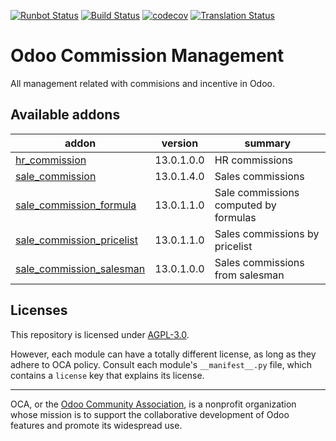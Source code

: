 [![Runbot Status](https://runbot.odoo-community.org/runbot/badge/flat/165/13.0.svg)](https://runbot.odoo-community.org/runbot/repo/github-com-oca-commission-165)
[![Build Status](https://travis-ci.com/OCA/commission.svg?branch=13.0)](https://travis-ci.com/OCA/commission)
[![codecov](https://codecov.io/gh/OCA/commission/branch/13.0/graph/badge.svg)](https://codecov.io/gh/OCA/commission)
[![Translation Status](https://translation.odoo-community.org/widgets/commission-13-0/-/svg-badge.svg)](https://translation.odoo-community.org/engage/commission-13-0/?utm_source=widget)

<!-- /!\ do not modify above this line -->

# Odoo Commission Management

All management related with commisions and incentive in Odoo.

<!-- /!\ do not modify below this line -->

<!-- prettier-ignore-start -->

[//]: # (addons)

Available addons
----------------
addon | version | summary
--- | --- | ---
[hr_commission](hr_commission/) | 13.0.1.0.0 | HR commissions
[sale_commission](sale_commission/) | 13.0.1.4.0 | Sales commissions
[sale_commission_formula](sale_commission_formula/) | 13.0.1.1.0 | Sale commissions computed by formulas
[sale_commission_pricelist](sale_commission_pricelist/) | 13.0.1.1.0 | Sales commissions by pricelist
[sale_commission_salesman](sale_commission_salesman/) | 13.0.1.0.0 | Sales commissions from salesman

[//]: # (end addons)

<!-- prettier-ignore-end -->

## Licenses

This repository is licensed under [AGPL-3.0](LICENSE).

However, each module can have a totally different license, as long as they adhere to OCA
policy. Consult each module's `__manifest__.py` file, which contains a `license` key
that explains its license.

----

OCA, or the [Odoo Community Association](http://odoo-community.org/), is a nonprofit
organization whose mission is to support the collaborative development of Odoo features
and promote its widespread use.
